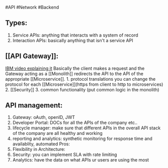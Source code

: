 #API #Network #Backend 
## Types:
1. Service APIs: anything that interacts with a system of record
2. Interaction APIs: basically anything that isn't a service API
## [[API Gateway]]:
[IBM video explaining it](https://www.youtube.com/watch?v=hWRRdICvMNs&list=PLOspHqNVtKAAAq9pHWlEiRUVcYMCcu4X0&index=1)
Basically the client makes a request and the Gateway acting as a [[Monolith]] redirects the API to the API of the appropriate [[Microservice]].
	1. protocol translations
		you can change the protocol for each [[Microservice]](https from client to http to microservices)
	2. [[Security]]
	3. common functionality (put common logic in the monolith)

## API management:
1. Gateway: oAuth, openID, JWT
2. Developer Portal: DOCs for all the APIs of the company etc..
3. lifecycle manager: make sure that different APIs in the overall API stack of the company are all healthy and working 
4. reporting and analytics: synthetic monitoring for response time and availablity, automated
Pros:
1. Flexibility in Architecture:
2. Security: you can implement SLA with rate limiting
3. Analytics: have the data on what APIs ur users are using the most




